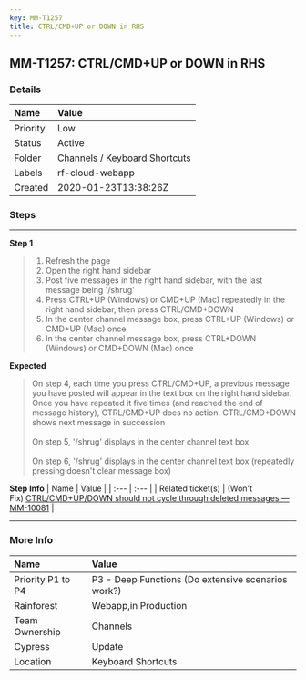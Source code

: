 ```yaml
---
key: MM-T1257
title: CTRL/CMD+UP or DOWN in RHS
---
```


## MM-T1257: CTRL/CMD+UP or DOWN in RHS

### Details

| Name     | Value                         |
| :------- | :---------------------------- |
| Priority | Low                           |
| Status   | Active                        |
| Folder   | Channels / Keyboard Shortcuts |
| Labels   | rf-cloud-webapp               |
| Created  | 2020-01-23T13:38:26Z          |

### Steps

<hr/>

**Step 1**

> <article><ol><li>Refresh the page</li><li>Open the right hand sidebar</li><li>Post five messages in the right hand sidebar, with the last message being '/shrug'</li><li>Press CTRL+UP (Windows) or CMD+UP (Mac) repeatedly in the right hand sidebar, then press CTRL/CMD+DOWN</li><li>In the center channel message box, press CTRL+UP (Windows) or CMD+UP (Mac) once</li><li>In the center channel message box, press CTRL+DOWN (Windows) or CMD+DOWN (Mac) once</li></ol></article>

**Expected**

> <article>On step 4, each time you press CTRL/CMD+UP, a previous message you have posted will appear in the text box on the right hand sidebar. Once you have repeated it five times (and reached the end of message history), CTRL/CMD+UP does no action. CTRL/CMD+DOWN shows next message in succession<br /><br />On step 5, '/shrug' displays in the center channel text box<br /><br />On step 6, '/shrug' displays in the center channel text box (repeatedly pressing doesn't clear message box)</article>

**Step Info**
| Name | Value |
| :--- | :--- |
| Related ticket(s) | (Won't Fix) <a href="https://mattermost.atlassian.net/browse/MM-10081" rel="noopener noreferrer" target="_blank">CTRL/CMD+UP/DOWN should not cycle through deleted messages — MM-10081</a> |

<hr/>

### More Info

| Name              | Value                                              |
| :---------------- | :------------------------------------------------- |
| Priority P1 to P4 | P3 - Deep Functions (Do extensive scenarios work?) |
| Rainforest        | Webapp,in Production                               |
| Team Ownership    | Channels                                           |
| Cypress           | Update                                             |
| Location          | Keyboard Shortcuts                                 |
